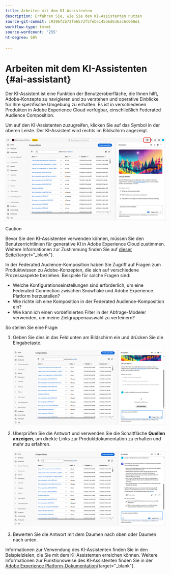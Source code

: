 ```yaml
---
title: Arbeiten mit dem KI-Assistenten
description: Erfahren Sie, wie Sie den KI-Assistenten nutzen
source-git-commit: c9396f2b72fe6572f5feb5145b6d636ac6c068e1
workflow-type: tm+mt
source-wordcount: '255'
ht-degree: 50%

---
```


# Arbeiten mit dem KI-Assistenten {#ai-assistant}

Der KI-Assistent ist eine Funktion der Benutzeroberfläche, die Ihnen hilft, Adobe-Konzepte zu navigieren und zu verstehen und operative Einblicke für Ihre spezifische Umgebung zu erhalten. Es ist in verschiedenen Produkten in Adobe Experience Cloud verfügbar, einschließlich Federated Audience Composition.

Um auf den KI-Assistenten zuzugreifen, klicken Sie auf das Symbol in der oberen Leiste. Der KI-Assistent wird rechts im Bildschirm angezeigt.

![](assets/do-not-localize/ai-assistant-open.png)


>[!CAUTION]
>
>Bevor Sie den KI-Assistenten verwenden können, müssen Sie den Benutzerrichtlinien für generative KI in Adobe Experience Cloud zustimmen. Weitere Informationen zur Zustimmung finden Sie auf [dieser Seite](https://experienceleague.adobe.com/de/docs/experience-platform/ai-assistant/home){target="_blank"}.

In der Federated Audience-Komposition haben Sie Zugriff auf Fragen zum Produktwissen zu Adobe-Konzepten, die sich auf verschiedene Prozessaspekte beziehen. Beispiele für solche Fragen sind:

* Welche Konfigurationseinstellungen sind erforderlich, um eine Federated Connection zwischen Snowflake und Adobe Experience Platform herzustellen?
* Wie richte ich eine Komposition in der Federated Audience-Komposition ein?
* Wie kann ich einen vordefinierten Filter in der Abfrage-Modeler verwenden, um meine Zielgruppenauswahl zu verfeinern?

So stellen Sie eine Frage:

1. Geben Sie dies in das Feld unten am Bildschirm ein und drücken Sie die Eingabetaste.

   ![](assets/do-not-localize/ai-assistant-ask.png)

1. Überprüfen Sie die Antwort und verwenden Sie die Schaltfläche **Quellen anzeigen**, um direkte Links zur Produktdokumentation zu erhalten und mehr zu erfahren.

   ![](assets/do-not-localize/ai-assistant-answer.png)

1. Bewerten Sie die Antwort mit dem Daumen nach oben oder Daumen nach unten.

Informationen zur Verwendung des KI-Assistenten finden Sie in den Beispielzielen, die Sie mit dem KI-Assistenten erreichen können. Weitere Informationen zur Funktionsweise des KI-Assistenten finden Sie in der [Adobe Experience Platform-Dokumentation](https://experienceleague.adobe.com/de/docs/experience-platform/ai-assistant/home){target="_blank"}.
